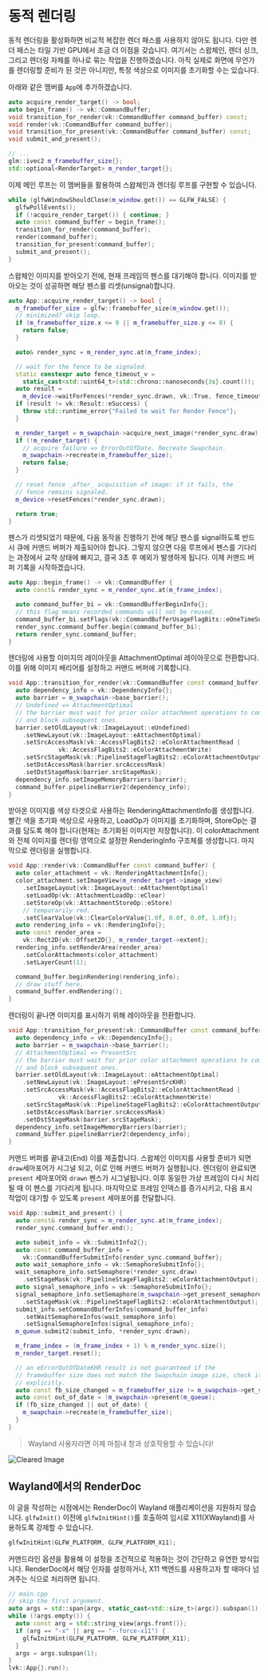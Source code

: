 # 동적 렌더링

동적 렌더링을 활성화하면 비교적 복잡한 렌더 패스를 사용하지 않아도 됩니다. 다만 렌더 패스는 타일 기반 GPU에서 조금 더 이점을 갖습니다. 여기서는 스왑체인, 렌더 싱크, 그리고 렌더링 자체를 하나로 묶는 작업을 진행하겠습니다. 아직 실제로 화면에 무언가를 렌더링할 준비가 된 것은 아니지만, 특정 색상으로 이미지를 초기화할 수는 있습니다.

아래와 같은 멤버를 `App`에 추가하겠습니다.

```cpp
auto acquire_render_target() -> bool;
auto begin_frame() -> vk::CommandBuffer;
void transition_for_render(vk::CommandBuffer command_buffer) const;
void render(vk::CommandBuffer command_buffer);
void transition_for_present(vk::CommandBuffer command_buffer) const;
void submit_and_present();

// ...
glm::ivec2 m_framebuffer_size{};
std::optional<RenderTarget> m_render_target{};
```

이제 메인 루프는 이 멤버들을 활용하여 스왑체인과 렌더링 루프를 구현할 수 있습니다.

```cpp
while (glfwWindowShouldClose(m_window.get()) == GLFW_FALSE) {
  glfwPollEvents();
  if (!acquire_render_target()) { continue; }
  auto const command_buffer = begin_frame();
  transition_for_render(command_buffer);
  render(command_buffer);
  transition_for_present(command_buffer);
  submit_and_present();
}
```

스왑체인 이미지를 받아오기 전에, 현재 프레임의 펜스를 대기해야 합니다. 이미지를 받아오는 것이 성공하면 해당 펜스를 리셋(unsignal)합니다.

```cpp
auto App::acquire_render_target() -> bool {
  m_framebuffer_size = glfw::framebuffer_size(m_window.get());
  // minimized? skip loop.
  if (m_framebuffer_size.x <= 0 || m_framebuffer_size.y <= 0) {
    return false;
  }

  auto& render_sync = m_render_sync.at(m_frame_index);

  // wait for the fence to be signaled.
  static constexpr auto fence_timeout_v =
    static_cast<std::uint64_t>(std::chrono::nanoseconds{3s}.count());
  auto result =
    m_device->waitForFences(*render_sync.drawn, vk::True, fence_timeout_v);
  if (result != vk::Result::eSuccess) {
    throw std::runtime_error{"Failed to wait for Render Fence"};
  }

  m_render_target = m_swapchain->acquire_next_image(*render_sync.draw);
  if (!m_render_target) {
    // acquire failure => ErrorOutOfDate. Recreate Swapchain.
    m_swapchain->recreate(m_framebuffer_size);
    return false;
  }

  // reset fence _after_ acquisition of image: if it fails, the
  // fence remains signaled.
  m_device->resetFences(*render_sync.drawn);

  return true;
}
```

펜스가 리셋되었기 때문에, 다음 동작을 진행하기 전에 해당 펜스를 signal하도록 반드시 큐에 커맨드 버퍼가 제출되어야 합니다. 그렇지 않으면 다음 루프에서 펜스를 기다리는 과정에서 교착 상태에 빠지고, 결국 3초 후 예외가 발생하게 됩니다. 이제 커맨드 버퍼 기록을 시작하겠습니다.

```cpp
auto App::begin_frame() -> vk::CommandBuffer {
  auto const& render_sync = m_render_sync.at(m_frame_index);

  auto command_buffer_bi = vk::CommandBufferBeginInfo{};
  // this flag means recorded commands will not be reused.
  command_buffer_bi.setFlags(vk::CommandBufferUsageFlagBits::eOneTimeSubmit);
  render_sync.command_buffer.begin(command_buffer_bi);
  return render_sync.command_buffer;
}
```

렌더링에 사용할 이미지의 레이아웃을 AttachmentOptimal 레이아웃으로 전환합니다. 이를 위해 이미지 배리어를 설정하고 커맨드 버퍼에 기록합니다.

```cpp
void App::transition_for_render(vk::CommandBuffer const command_buffer) const {
  auto dependency_info = vk::DependencyInfo{};
  auto barrier = m_swapchain->base_barrier();
  // Undefined => AttachmentOptimal
  // the barrier must wait for prior color attachment operations to complete,
  // and block subsequent ones.
  barrier.setOldLayout(vk::ImageLayout::eUndefined)
    .setNewLayout(vk::ImageLayout::eAttachmentOptimal)
    .setSrcAccessMask(vk::AccessFlagBits2::eColorAttachmentRead |
              vk::AccessFlagBits2::eColorAttachmentWrite)
    .setSrcStageMask(vk::PipelineStageFlagBits2::eColorAttachmentOutput)
    .setDstAccessMask(barrier.srcAccessMask)
    .setDstStageMask(barrier.srcStageMask);
  dependency_info.setImageMemoryBarriers(barrier);
  command_buffer.pipelineBarrier2(dependency_info);
}
```

받아온 이미지를 색상 타겟으로 사용하는 RenderingAttachmentInfo를 생성합니다. 빨간 색을 초기화 색상으로 사용하고, LoadOp가 이미지를 초기화하며, StoreOp는 결과를 담도록 해야 합니다(현재는 초기화된 이미지만 저장합니다). 이 colorAttachment와 전체 이미지를 렌더링 영역으로 설정한 RenderingInfo 구조체를 생성합니다. 마지막으로 렌더링을 실행합니다.

```cpp
void App::render(vk::CommandBuffer const command_buffer) {
  auto color_attachment = vk::RenderingAttachmentInfo{};
  color_attachment.setImageView(m_render_target->image_view)
    .setImageLayout(vk::ImageLayout::eAttachmentOptimal)
    .setLoadOp(vk::AttachmentLoadOp::eClear)
    .setStoreOp(vk::AttachmentStoreOp::eStore)
    // temporarily red.
    .setClearValue(vk::ClearColorValue{1.0f, 0.0f, 0.0f, 1.0f});
  auto rendering_info = vk::RenderingInfo{};
  auto const render_area =
    vk::Rect2D{vk::Offset2D{}, m_render_target->extent};
  rendering_info.setRenderArea(render_area)
    .setColorAttachments(color_attachment)
    .setLayerCount(1);

  command_buffer.beginRendering(rendering_info);
  // draw stuff here.
  command_buffer.endRendering();
}
```

렌더링이 끝나면 이미지를 표시하기 위해 레이아웃을 전환합니다.

```cpp
void App::transition_for_present(vk::CommandBuffer const command_buffer) const {
  auto dependency_info = vk::DependencyInfo{};
  auto barrier = m_swapchain->base_barrier();
  // AttachmentOptimal => PresentSrc
  // the barrier must wait for prior color attachment operations to complete,
  // and block subsequent ones.
  barrier.setOldLayout(vk::ImageLayout::eAttachmentOptimal)
    .setNewLayout(vk::ImageLayout::ePresentSrcKHR)
    .setSrcAccessMask(vk::AccessFlagBits2::eColorAttachmentRead |
              vk::AccessFlagBits2::eColorAttachmentWrite)
    .setSrcStageMask(vk::PipelineStageFlagBits2::eColorAttachmentOutput)
    .setDstAccessMask(barrier.srcAccessMask)
    .setDstStageMask(barrier.srcStageMask);
  dependency_info.setImageMemoryBarriers(barrier);
  command_buffer.pipelineBarrier2(dependency_info);
}
```

커맨드 버퍼를 끝내고(End) 이를 제출합니다. 스왑체인 이미지를 사용할 준비가 되면 `draw`세마포어가 시그널 되고, 이로 인해 커맨드 버퍼가 실행됩니다. 렌더링이 완료되면 `present` 세마포어와 `drawn` 펜스가 시그널됩니다. 이후 동일한 가상 프레임이 다시 처리될 때 이 펜스를 기다리게 됩니다. 마지막으로 프레임 인덱스를 증가시키고, 다음 표시 작업이 대기할 수 있도록 `present` 세마포어를 전달합니다.

```cpp
void App::submit_and_present() {
  auto const& render_sync = m_render_sync.at(m_frame_index);
  render_sync.command_buffer.end();

  auto submit_info = vk::SubmitInfo2{};
  auto const command_buffer_info =
    vk::CommandBufferSubmitInfo{render_sync.command_buffer};
  auto wait_semaphore_info = vk::SemaphoreSubmitInfo{};
  wait_semaphore_info.setSemaphore(*render_sync.draw)
    .setStageMask(vk::PipelineStageFlagBits2::eColorAttachmentOutput);
  auto signal_semaphore_info = vk::SemaphoreSubmitInfo{};
  signal_semaphore_info.setSemaphore(m_swapchain->get_present_semaphore())
    .setStageMask(vk::PipelineStageFlagBits2::eColorAttachmentOutput);
  submit_info.setCommandBufferInfos(command_buffer_info)
    .setWaitSemaphoreInfos(wait_semaphore_info)
    .setSignalSemaphoreInfos(signal_semaphore_info);
  m_queue.submit2(submit_info, *render_sync.drawn);

  m_frame_index = (m_frame_index + 1) % m_render_sync.size();
  m_render_target.reset();

  // an eErrorOutOfDateKHR result is not guaranteed if the
  // framebuffer size does not match the Swapchain image size, check it
  // explicitly.
  auto const fb_size_changed = m_framebuffer_size != m_swapchain->get_size();
  auto const out_of_date = !m_swapchain->present(m_queue);
  if (fb_size_changed || out_of_date) {
    m_swapchain->recreate(m_framebuffer_size);
  }
}
```

> Wayland 사용자라면 이제 마침내 창과 상호작용할 수 있습니다!

![Cleared Image](./dynamic_rendering_red_clear.png)

## Wayland에서의 RenderDoc

이 글을 작성하는 시점에서는 RenderDoc이 Wayland 애플리케이션을 지원하지 않습니다. `glfwInit()` 이전에 `glfwInitHint()`를 호출하여 임시로 X11(XWayland)를 사용하도록 강제할 수 있습니다.

```cpp
glfwInitHint(GLFW_PLATFORM, GLFW_PLATFORM_X11);
```

커맨드라인 옵션을 활용해 이 설정을 조건적으로 적용하는 것이 간단하고 유연한 방식입니다. RenderDoc에서 해당 인자를 설정하거나, X11 백엔드를 사용하고자 할 때마다 넘겨주는 식으로 처리하면 됩니다.

```cpp
// main.cpp
// skip the first argument.
auto args = std::span{argv, static_cast<std::size_t>(argc)}.subspan(1);
while (!args.empty()) {
  auto const arg = std::string_view{args.front()};
  if (arg == "-x" || arg == "--force-x11") {
    glfwInitHint(GLFW_PLATFORM, GLFW_PLATFORM_X11);
  }
  args = args.subspan(1);
}
lvk::App{}.run();
```
